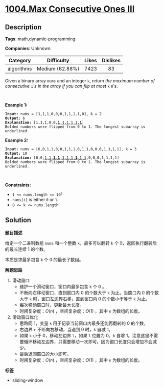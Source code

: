 # [1004.Max Consecutive Ones III](https://leetcode.com/problems/max-consecutive-ones-iii/description/)

## Description

**Tags**: math,dynamic-programming

**Companies**: Unknown

|  Category  |   Difficulty    | Likes | Dislikes |
| :--------: | :-------------: | :---: | :------: |
| algorithms | Medium (62.88%) | 7423  |    83    |

<p>Given a binary array <code>nums</code> and an integer <code>k</code>, return <em>the maximum number of consecutive </em><code>1</code><em>&#39;s in the array if you can flip at most</em> <code>k</code> <code>0</code>&#39;s.</p>
<p>&nbsp;</p>
<p><strong class="example">Example 1:</strong></p>
<pre><code><strong>Input:</strong> nums = [1,1,1,0,0,0,1,1,1,1,0], k = 2
<strong>Output:</strong> 6
<strong>Explanation:</strong> [1,1,1,0,0,<u><strong>1</strong>,1,1,1,1,<strong>1</strong></u>]
Bolded numbers were flipped from 0 to 1. The longest subarray is underlined.</code></pre>
<p><strong class="example">Example 2:</strong></p>
<pre><code><strong>Input:</strong> nums = [0,0,1,1,0,0,1,1,1,0,1,1,0,0,0,1,1,1,1], k = 3
<strong>Output:</strong> 10
<strong>Explanation:</strong> [0,0,<u>1,1,<strong>1</strong>,<strong>1</strong>,1,1,1,<strong>1</strong>,1,1</u>,0,0,0,1,1,1,1]
Bolded numbers were flipped from 0 to 1. The longest subarray is underlined.</code></pre>
<p>&nbsp;</p>
<p><strong>Constraints:</strong></p>
<ul>
  <li><code>1 &lt;= nums.length &lt;= 10<sup>5</sup></code></li>
  <li><code>nums[i]</code> is either <code>0</code> or <code>1</code>.</li>
  <li><code>0 &lt;= k &lt;= nums.length</code></li>
</ul>

## Solution

**题目描述**

给定一个二进制数组 `nums` 和一个整数 `k`，最多可以翻转 `k` 个 0，返回执行翻转后的最长连续 1 的个数。

本质是求最多包含 `k` 个 0 的最长子数组。

**解题思路**

1. 滑动窗口
   - 维护一个滑动窗口，窗口内最多包含 `k` 个 0 。
   - 不断向右移动窗口，直到窗口内 0 的个数大于 `k` 为止。当窗口内 0 的个数大于 `k` 时，窗口左边界右移，直到窗口内 0 的个数小于等于 `k` 为止。
   - 每次移动窗口时，更新最大长度。
   - 时间复杂度：$O(n)$ ，空间复杂度：$O(1)$ ，其中 `n` 为数组的长度。
2. 滑动窗口优化
   - 思路同 1，变量 `k` 用于记录当前窗口内最多还能再翻转的 0 的个数。
   - 右边界 `r` 不断向右移动，当遇到 0 时，`k` 自减 1。
   - 如果 `k` 小于 0，移动左边界 `l`，如果 `l` 位置为 0，`k` 自增 1。注意这里不需要循环移动左边界，只需要移动一次即可。因为窗口长度只会增加不会减少。
   - 最后返回窗口的大小即可。
   - 时间复杂度：$O(n)$ ，空间复杂度：$O(1)$ ，其中 `n` 为数组的长度。

**标签**

- sliding-window
